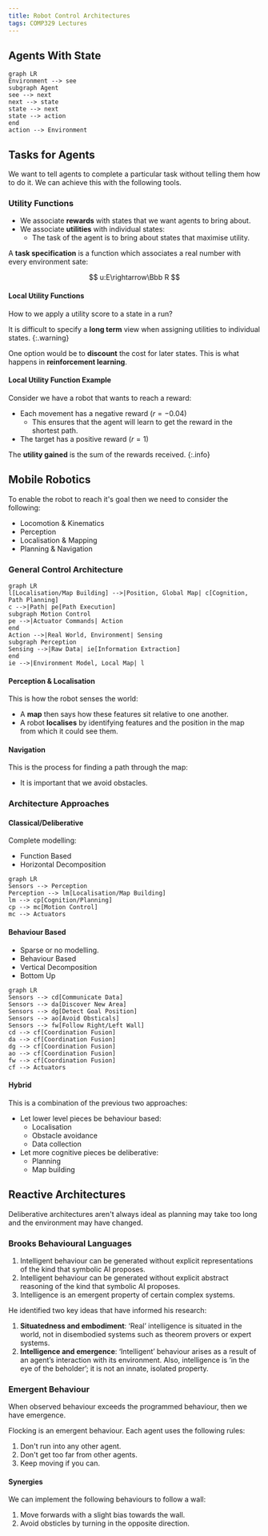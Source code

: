 ```yaml
---
title: Robot Control Architectures
tags: COMP329 Lectures
---
```


## Agents With State

```mermaid
graph LR
Environment --> see
subgraph Agent
see --> next
next --> state
state --> next
state --> action
end
action --> Environment
```

## Tasks for Agents
We want to tell agents to complete a particular task without telling them how to do it. We can achieve this with the following tools.

### Utility Functions

* We associate **rewards** with states that we want agents to bring about.
* We associate **utilities** with individual states:
	* The task of the agent is to bring about states that maximise utility.
	
A **task specification** is a function which associates a real number with every environment sate:

$$
u:E\rightarrow\Bbb R
$$

#### Local Utility Functions
How to we apply a utility score to a state in a run?

It is difficult to specify a **long term** view when assigning utilities to individual states.
{:.warning}

One option would be to **discount** the cost for later states. This is what happens in **reinforcement learning**.

#### Local Utility Function Example

Consider we have a robot that wants to reach a reward:

* Each movement has a negative reward ($r=-0.04$)
	* This ensures that the agent will learn to get the reward in the shortest path.
* The target has a positive reward ($r=1$)

The **utility gained** is the sum of the rewards received.
{:.info}

## Mobile Robotics
To enable the robot to reach it's goal then we need to consider the following:

* Locomotion & Kinematics
* Perception
* Localisation & Mapping
* Planning & Navigation

### General Control Architecture

```mermaid
graph LR
l[Localisation/Map Building] -->|Position, Global Map| c[Cognition, Path Planning]
c -->|Path| pe[Path Execution]
subgraph Motion Control
pe -->|Actuator Commands| Action
end
Action -->|Real World, Environment| Sensing
subgraph Perception
Sensing -->|Raw Data| ie[Information Extraction]
end
ie -->|Environment Model, Local Map| l
```

#### Perception & Localisation
This is how the robot senses the world:

* A **map** then says how these features sit relative to one another.
* A robot **localises** by identifying features and the position in the map from which it could see them.

#### Navigation
This is the process for finding a path through the map:

* It is important that we avoid obstacles.

### Architecture Approaches
#### Classical/Deliberative

Complete modelling:

* Function Based
* Horizontal Decomposition

```mermaid
graph LR
Sensors --> Perception
Perception --> lm[Localisation/Map Building]
lm --> cp[Cognition/Planning]
cp --> mc[Motion Control]
mc --> Actuators
```

#### Behaviour Based

* Sparse or no modelling.
* Behaviour Based
* Vertical Decomposition
* Bottom Up

```mermaid
graph LR
Sensors --> cd[Communicate Data]
Sensors --> da[Discover New Area]
Sensors --> dg[Detect Goal Position]
Sensors --> ao[Avoid Obsticals]
Sensors --> fw[Follow Right/Left Wall]
cd --> cf[Coordination Fusion]
da --> cf[Coordination Fusion]
dg --> cf[Coordination Fusion]
ao --> cf[Coordination Fusion]
fw --> cf[Coordination Fusion]
cf --> Actuators
```

#### Hybrid
This is a combination of the previous two approaches:

* Let lower level pieces be behaviour based:
	* Localisation
	* Obstacle avoidance
	* Data collection
* Let more cognitive pieces be deliberative:
	* Planning
	* Map building
	
## Reactive Architectures
Deliberative architectures aren't always ideal as planning may take too long and the environment may have changed.

### Brooks Behavioural Languages

1. Intelligent behaviour can be generated without explicit representations of the kind that symbolic AI proposes.
1. Intelligent behaviour can be generated without explicit abstract reasoning of the kind that symbolic AI proposes.
1. Intelligence is an emergent property of certain complex systems.

He identified two key ideas that have informed his research:

1. **Situatedness and embodiment**: ‘Real’ intelligence is situated in the world, not in disembodied systems such as theorem provers or expert systems.
1. **Intelligence and emergence**: ‘Intelligent’ behaviour arises as a result of an agent’s interaction with its environment. Also, intelligence is ‘in the eye of the beholder’; it is not an innate, isolated property.

### Emergent Behaviour
When observed behaviour exceeds the programmed behaviour, then we have emergence.

Flocking is an emergent behaviour. Each agent uses the following rules:

1. Don't run into any other agent.
1. Don't get too far from other agents.
1. Keep moving if you can.

#### Synergies
We can implement the following behaviours to follow a wall:

1. Move forwards with a slight bias towards the wall.
1. Avoid obsticles by turning in the opposite direction.